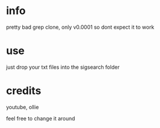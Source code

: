 # info
pretty bad grep clone, only v0.0001 so dont expect it to work



# use
just drop your txt files into the sigsearch folder



# credits

youtube, ollie



feel free to change it around 